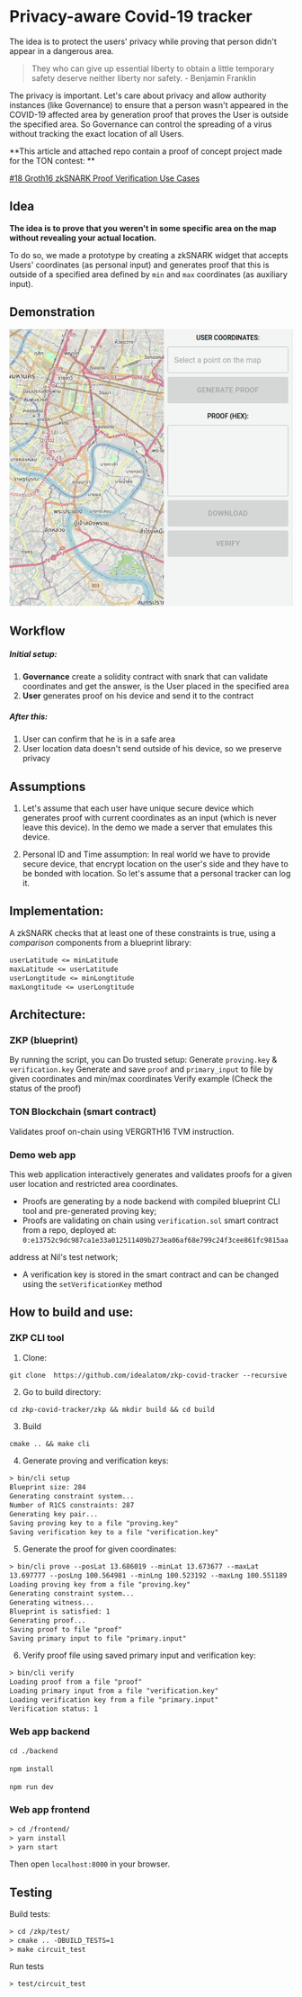 # Privacy-aware Covid-19 tracker

The idea is to protect the users' privacy while proving that person didn't appear in a dangerous area.

> They who can give up essential liberty to obtain a little temporary safety deserve neither liberty nor safety. - Benjamin Franklin



The privacy is important. Let's care about privacy and allow authority instances (like Governance) to ensure that a person wasn't appeared in the COVID-19 affected area by generation proof that proves the User is outside the specified area. So Governance can control the spreading of a virus without tracking the exact location of all Users.



**This article and attached repo contain a proof of concept project made for the TON contest: **

[#18 Groth16 zkSNARK Proof Verification Use Cases](https://devex.gov.freeton.org/proposal?proposalAddress=0%3Ae6b65075478e7d412fdb0870452f30dfa8bf51272e28a3167abc5c5df6fd051d)




## Idea

**The idea is to prove that you weren't in some specific area on the map without revealing your actual location.**

To do so, we made a prototype by creating a zkSNARK widget that accepts Users' coordinates (as personal input) and generates proof that this is outside of a specified area defined by `min` and `max` coordinates (as auxiliary input).

## Demonstration

![demonstration](demonstration.gif)

## Workflow

##### Initial setup:

1. **Governance** create a solidity contract with snark that can validate coordinates and get the answer, is the User placed in the specified area
2. **User** generates proof on his device and send it to the contract

##### After this:

1.  User can  confirm that he is in a safe area
2.  User location data doesn't send outside of his device, so we preserve privacy

## Assumptions

1. Let's assume that each user have unique secure device which generates proof with current coordinates as an input (which is never leave this device). In the demo we made a server that emulates this device.

2. Personal ID and Time assumption: In real world we have to provide secure device, that encrypt location on the user's side and they have to be bonded with location. So let's assume that a personal tracker can log it.

## Implementation:

A zkSNARK checks that at least one of these constraints is true, using a _comparison_ components from a blueprint library:

```
userLatitude <= minLatitude
maxLatitude <= userLatitude
userLongtitude <= minLongtitude
maxLongtitude <= userLongtitude
```

## Architecture:

### ZKP (blueprint)

By running the script, you can
Do trusted setup: Generate `proving.key` & `verification.key`
Generate and  save `proof` and `primary_input` to file by given coordinates and min/max coordinates
Verify example (Check the status of the proof)

### TON Blockchain (smart contract)

Validates proof on-chain using VERGRTH16 TVM instruction.

### Demo web app

This web application interactively generates and validates proofs for a given user location and restricted area coordinates.
* Proofs are generating by a node backend with compiled blueprint CLI tool and pre-generated proving key;
* Proofs are validating on chain using `verification.sol` smart contract from a repo, deployed at:
`0:e13752c9dc987ca1e33a012511409b273ea06af68e799c24f3cee861fc9815aa`

address at Nil's test network;

* A verification key is stored in the smart contract and can be changed using the `setVerificationKey` method

## How to build and use:

### ZKP CLI tool

1. Clone:
```
git clone  https://github.com/idealatom/zkp-covid-tracker --recursive
```

2. Go to build directory:
```
cd zkp-covid-tracker/zkp && mkdir build && cd build
```

3. Build
```
cmake .. && make cli
```

4. Generate proving and verification keys:
```
> bin/cli setup
Blueprint size: 284
Generating constraint system...
Number of R1CS constraints: 287
Generating key pair...
Saving proving key to a file "proving.key"
Saving verification key to a file "verification.key"
```

5. Generate the proof for given coordinates:
```
> bin/cli prove --posLat 13.686019 --minLat 13.673677 --maxLat 13.697777 --posLng 100.564981 --minLng 100.523192 --maxLng 100.551189
Loading proving key from a file "proving.key"
Generating constraint system...
Generating witness...
Blueprint is satisfied: 1
Generating proof...
Saving proof to file "proof"
Saving primary input to file "primary.input"
```

6. Verify proof file using saved primary input and verification key:
```
> bin/cli verify
Loading proof from a file "proof"
Loading primary input from a file "verification.key"
Loading verification key from a file "primary.input"
Verification status: 1
```

### Web app backend

```
cd ./backend

npm install

npm run dev

```

### Web app frontend

```
> cd /frontend/
> yarn install
> yarn start
```

Then open `localhost:8000` in your browser.


## Testing

Build tests:
```
> cd /zkp/test/
> cmake .. -DBUILD_TESTS=1
> make circuit_test
```
Run tests
```
> test/circuit_test
```

